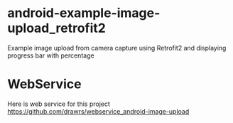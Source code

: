 # android-example-image-upload_retrofit2
Example image upload from camera capture using Retrofit2 and displaying progress bar with percentage
# WebService
Here is web service for this project https://github.com/drawrs/webservice_android-image-upload
